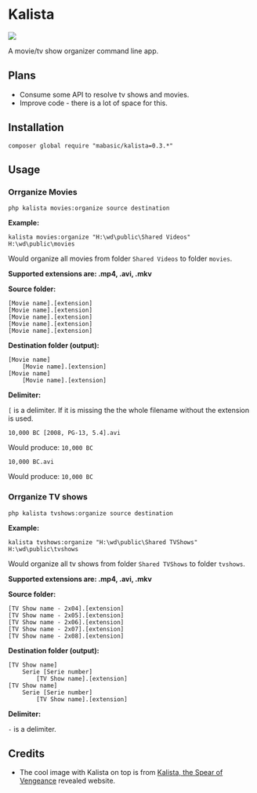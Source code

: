 # Kalista

![](http://news.cdn.leagueoflegends.com/public/images/pages/kal/img/kal-ghost.png)

A movie/tv show organizer command line app.

## Plans

- Consume some API to resolve tv shows and movies.
- Improve code - there is a lot of space for this.


## Installation

```
composer global require "mabasic/kalista=0.3.*"
```

## Usage

### Orrganize Movies

```
php kalista movies:organize source destination
```

**Example:**

```
kalista movies:organize "H:\wd\public\Shared Videos" H:\wd\public\movies
```

Would organize all movies from folder `Shared Videos` to folder `movies`.

**Supported extensions are: .mp4, .avi, .mkv**

**Source folder:**

```
[Movie name].[extension]
[Movie name].[extension]
[Movie name].[extension]
[Movie name].[extension]
[Movie name].[extension]
```
 
**Destination folder (output):**
 
```
[Movie name]
    [Movie name].[extension]
[Movie name]
    [Movie name].[extension]
```

**Delimiter:**

`[` is a delimiter. If it is  missing the the whole filename without the extension is used.

```
10,000 BC [2008, PG-13, 5.4].avi
```

Would produce: `10,000 BC`


```
10,000 BC.avi
```

Would produce: `10,000 BC`

### Orrganize TV shows

```
php kalista tvshows:organize source destination
```

**Example:**

```
kalista tvshows:organize "H:\wd\public\Shared TVShows" H:\wd\public\tvshows
```

Would organize all tv shows from folder `Shared TVShows` to folder `tvshows`.

**Supported extensions are: .mp4, .avi, .mkv**

**Source folder:**

```
[TV Show name - 2x04].[extension]
[TV Show name - 2x05].[extension]
[TV Show name - 2x06].[extension]
[TV Show name - 2x07].[extension]
[TV Show name - 2x08].[extension]
```
 
**Destination folder (output):**
 
```
[TV Show name]
    Serie [Serie number]
        [TV Show name].[extension]
[TV Show name]
    Serie [Serie number]
        [TV Show name].[extension]
```

**Delimiter:**

` - ` is a delimiter.

## Credits

- The cool image with Kalista on top is from [Kalista, the Spear of Vengeance](http://na.leagueoflegends.com/en/champion-reveal/kalista-spear-vengeance-revealed) revealed website.
